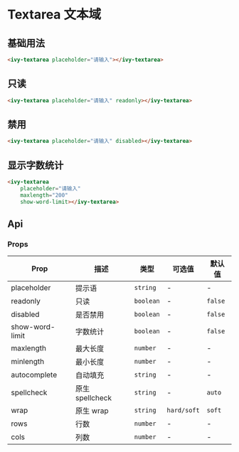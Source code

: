 # Textarea 文本域

## 基础用法

<ivy-textarea placeholder="请输入" maxlength="200"></ivy-textarea>

```html
<ivy-textarea placeholder="请输入"></ivy-textarea>
```

## 只读

<ivy-textarea placeholder="请输入" readonly></ivy-textarea>

```html
<ivy-textarea placeholder="请输入" readonly></ivy-textarea>
```

## 禁用

<ivy-textarea placeholder="请输入" disabled></ivy-textarea>

```html
<ivy-textarea placeholder="请输入" disabled></ivy-textarea>
```

## 显示字数统计

<ivy-textarea placeholder="请输入" maxlength="200" show-word-limit></ivy-textarea>

```html
<ivy-textarea
    placeholder="请输入"
    maxlength="200"
    show-word-limit></ivy-textarea>
```

<!-- 增加注释，否则页面显示不完整 -->

## Api

### Props

| Prop            | 描述            | 类型      | 可选值      | 默认值  |
| --------------- | --------------- | --------- | ----------- | ------- |
| placeholder     | 提示语          | `string`  | -           | -       |
| readonly        | 只读            | `boolean` | -           | `false` |
| disabled        | 是否禁用        | `boolean` | -           | `false` |
| show-word-limit | 字数统计        | `boolean` | -           | `false` |
| maxlength       | 最大长度        | `number`  | -           | -       |
| minlength       | 最小长度        | `number`  | -           | -       |
| autocomplete    | 自动填充        | `string`  | -           | -       |
| spellcheck      | 原生 spellcheck | `string`  | -           | `auto`  |
| wrap            | 原生 wrap       | `string`  | `hard/soft` | `soft`  |
| rows            | 行数            | `number`  | -           | -       |
| cols            | 列数            | `number`  | -           | -       |
